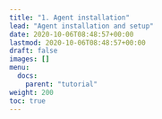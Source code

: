 ```yaml
---
title: "1. Agent installation"
lead: "Agent installation and setup"
date: 2020-10-06T08:48:57+00:00
lastmod: 2020-10-06T08:48:57+00:00
draft: false
images: []
menu:
  docs:
    parent: "tutorial"
weight: 200
toc: true
---
```


